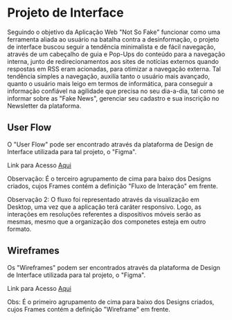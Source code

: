 
# Projeto de Interface

Seguindo o objetivo da Aplicação Web "Not So Fake" funcionar como uma ferramenta aliada ao usuário na batalha contra a desinformação, o projeto de interface 
buscou seguir a tendência minimalista e de fácil navegação, através de um cabeçalho de guia e Pop-Ups do conteúdo para a navegação interna, junto de 
redirecionamentos aos sites de notícias externos quando respostas em RSS eram acionadas, para otimizar a navegação externa. Tal tendência simples a 
navegação, auxilía tanto o usuário mais avançado, quanto o usuário mais leigo em termos de informática, para conseguir a informação confiável na agilidade 
que precisa no seu dia-a-dia, tal como se informar sobre as "Fake News", gerenciar seu cadastro e sua inscrição no Newsletter da plataforma.

## User Flow

O "User Flow" pode ser encontrado através da plataforma de Design de Interface utilizada para tal projeto, o "Figma".

Link para Acesso [Aqui](https://www.figma.com/file/PR7OU2A8kjmmbr4ml8ovVa/Not-so-Fake---Template%2C-Wireframe-e-Fluxo-de-Informa%C3%A7%C3%A3o?node-id=0%3A1)

Observação: É o terceiro agrupamento de cima para baixo dos Designs criados, cujos Frames contém a definição "Fluxo de Interação" em frente.

Observação 2: O fluxo foi representado através da visualização em Desktop, uma vez que a aplicação terá caráter responsivo. Logo, as interações em resoluções 
referentes a dispositivos móveis serão as mesmas, mesmo que a organização dos componetes esteja em outro formato.

## Wireframes

Os "Wireframes" podem ser encontrados através da plataforma de Design de Interface utilizada para tal projeto, o "Figma".

Link para Acesso [Aqui](https://www.figma.com/file/PR7OU2A8kjmmbr4ml8ovVa/Not-so-Fake---Template%2C-Wireframe-e-Fluxo-de-Informa%C3%A7%C3%A3o?node-id=0%3A1)

Obs: É o primeiro agrupamento de cima para baixo dos Designs criados, cujos Frames contém a definição "Wireframe" em frente.
